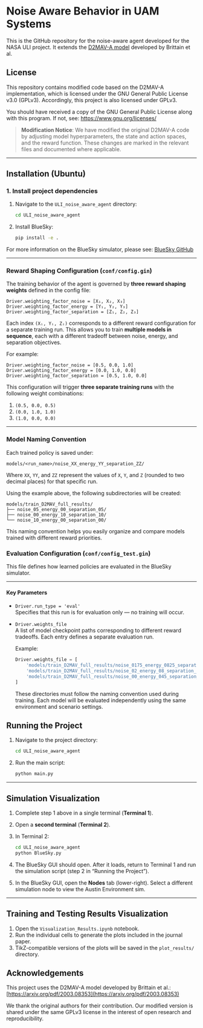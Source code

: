 # Noise Aware Behavior in UAM Systems

This is the GitHub repository for the noise-aware agent developed for the NASA ULI project. It extends the [D2MAV-A model](https://arxiv.org/pdf/2003.08353) developed by Brittain et al.

## License

This repository contains modified code based on the D2MAV-A implementation, which is licensed under the GNU General Public License v3.0 (GPLv3). Accordingly, this project is also licensed under GPLv3.

You should have received a copy of the GNU General Public License along with this program. If not, see: https://www.gnu.org/licenses/

> **Modification Notice**: We have modified the original D2MAV-A code by adjusting model hyperparameters, the state and action spaces, and the reward function. These changes are marked in the relevant files and documented where applicable.

---

## Installation (Ubuntu)

### 1. Install project dependencies

1. Navigate to the `ULI_noise_aware_agent` directory:
    ```bash
    cd ULI_noise_aware_agent
    ```

2. Install BlueSky:
    ```bash
    pip install -e .
    ```

For more information on the BlueSky simulator, please see: [BlueSky GitHub](https://github.com/TUDelft-CNS-ATM/bluesky)

---

### Reward Shaping Configuration (`conf/config.gin`)

The training behavior of the agent is governed by **three reward shaping weights** defined in the config file:

```
Driver.weighting_factor_noise = [X₁, X₂, X₃]
Driver.weighting_factor_energy = [Y₁, Y₂, Y₃]
Driver.weighting_factor_separation = [Z₁, Z₂, Z₃]
```

Each index `(Xᵢ, Yᵢ, Zᵢ)` corresponds to a different reward configuration for a separate training run. This allows you to train **multiple models in sequence**, each with a different tradeoff between noise, energy, and separation objectives.

For example:

```
Driver.weighting_factor_noise = [0.5, 0.0, 1.0]
Driver.weighting_factor_energy = [0.0, 1.0, 0.0]
Driver.weighting_factor_separation = [0.5, 1.0, 0.0]
```

This configuration will trigger **three separate training runs** with the following weight combinations:

1. `(0.5, 0.0, 0.5)`
2. `(0.0, 1.0, 1.0)`
3. `(1.0, 0.0, 0.0)`

---

### Model Naming Convention

Each trained policy is saved under:

```
models/<run_name>/noise_XX_energy_YY_separation_ZZ/
```

Where `XX`, `YY`, and `ZZ` represent the values of `X`, `Y`, and `Z` (rounded to two decimal places) for that specific run.

Using the example above, the following subdirectories will be created:

```
models/train_D2MAV_full_results/
├── noise_05_energy_00_separation_05/
├── noise_00_energy_10_separation_10/
└── noise_10_energy_00_separation_00/
```

This naming convention helps you easily organize and compare models trained with different reward priorities.

### Evaluation Configuration (`conf/config_test.gin`)

This file defines how learned policies are evaluated in the BlueSky simulator.

---

#### Key Parameters

- `Driver.run_type = 'eval'`  
  Specifies that this run is for evaluation only — no training will occur.

- `Driver.weights_file`  
  A list of model checkpoint paths corresponding to different reward tradeoffs. Each entry defines a separate evaluation run.

  Example:
  ```python
  Driver.weights_file = [
      'models/train_D2MAV_full_results/noise_0175_energy_0825_separation_00/best_model.h5',
      'models/train_D2MAV_full_results/noise_02_energy_08_separation_00/best_model.h5',
      'models/train_D2MAV_full_results/noise_00_energy_045_separation_055/best_model.h5'
  ]
  ```

  These directories must follow the naming convention used during training. Each model will be evaluated independently using the same environment and scenario settings.


## Running the Project

1. Navigate to the project directory:
    ```bash
    cd ULI_noise_aware_agent
    ```

2. Run the main script:
    ```bash
    python main.py
    ```

---

## Simulation Visualization

1. Complete step 1 above in a single terminal (**Terminal 1**).
2. Open a **second terminal** (**Terminal 2**).

3. In Terminal 2:
    ```bash
    cd ULI_noise_aware_agent
    python BlueSky.py
    ```

4. The BlueSky GUI should open. After it loads, return to Terminal 1 and run the simulation script (step 2 in “Running the Project”).

5. In the BlueSky GUI, open the **Nodes** tab (lower-right). Select a different simulation node to view the Austin Environment sim.

---
## Training and Testing Results Visualization

1. Open the `Visualization_Results.ipynb` notebook.
2. Run the individual cells to generate the plots included in the journal paper.
3. TikZ-compatible versions of the plots will be saved in the `plot_results/` directory.

## Acknowledgements

This project uses the D2MAV-A model developed by Brittain et al.: [https://arxiv.org/pdf/2003.08353](https://arxiv.org/pdf/2003.08353)

We thank the original authors for their contribution. Our modified version is shared under the same GPLv3 license in the interest of open research and reproducibility.